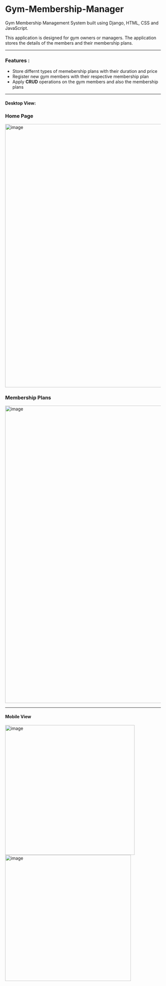 # Gym-Membership-Manager
Gym Membership Management System built using Django, HTML, CSS and JavaScript. 

This application is designed for gym owners or managers. The application stores the details of the members and their membership plans.

---

### Features :


* Store differnt types of memebership plans with their duration and price
* Register new gym members with their respective membership plan
* Apply **CRUD** operations on the gym members and also the membership plans

---

#### Desktop View:

### Home Page

<img width="850" alt="image" src="https://user-images.githubusercontent.com/100353887/181903823-65cfbeb2-b9b6-4885-aa83-07f67a6375da.png">

### Membership Plans

<img width="960" alt="image" src="https://user-images.githubusercontent.com/100353887/181903885-219d1862-13bb-4ad3-b104-425a4b517dcc.png">

---

#### Mobile View

<img width="419" alt="image" src="https://user-images.githubusercontent.com/100353887/181903982-d35bb020-757b-47c3-b113-fef495c70b54.png">

<img width="407" alt="image" src="https://user-images.githubusercontent.com/100353887/181904006-0fcbd573-d693-4eec-b056-728ab32832a8.png">
